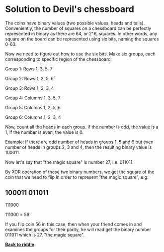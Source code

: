 Solution to Devil's chessboard
==============================

The coins have binary values (two possible values, heads and
tails). Conveniently, the number of squares on a chessboard can be perfectly
represented in binary as there are 64, or 2^6, squares. In other words, any
square on the board can be represented using six bits, naming the squares 0-63.

Now we need to figure out how to use the six bits. Make six groups, each
corresponding to specific region of the chessboard:

Group 1: Rows 1, 3, 5, 7

Group 2: Rows 1, 2, 5, 6

Group 3: Rows 1, 2, 3, 4

Group 4: Columns 1, 3, 5, 7

Group 5: Columns 1, 2, 5, 6

Group 6: Columns 1, 2, 3, 4

Now, count all the heads in each group. If the number is odd, the value is a 1,
if the number is even, the value is 0.

Example: If there are odd number of heads in groups 1, 5 and 6 but even number
of heads in groups 2, 3 and 4, then the resulting binary value is 100011.

Now let's say that "the magic square" is number 27, i.e. 011011.

By XOR operation of these two binary numbers, we get the square of the coin that
we need to flip in order to represent "the magic square", e.g:

100011
011011
------
111000

111000 = 56

If you flip coin 56 in this case, then when your friend comes in and examines
the groups for their parity, he will read get the binary number 011011 which is
27, "the magic square".


[**Back to riddle**](../riddles/chess.md)